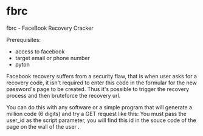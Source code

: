 # fbrc
fbrc - FaceBook Recovery Cracker

Prerequisites:

- access to facebook
- target email or phone number
- pyton

Facebook recovery suffers from a security flaw, that is when user asks for a recovery code, it isn't required to enter this code in the formular for the new password's page to be created.
Thus it's possible to trigger the recovery process and then bruteforce the recovery url.

You can do this with any software or a simple program that will generate a million code (6 digits) and try a GET request like this:
You must pass the user_id as the script parameter, you will find this id in the souce code of the page on the wall of the user .
